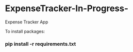 # ExpenseTracker-In-Progress-
Expense Tracker App

To install packages:
### pip install -r requirements.txt
